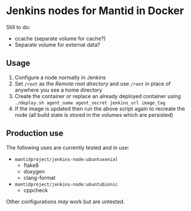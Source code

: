 # Jenkins nodes for Mantid in Docker

Still to do:

- ccache (separate volume for cache?)
- Separate volume for external data?

## Usage

1. Configure a node normally in Jenkins
2. Set `/root` as the *Remote root directory* and use `/root` in place of
   anywhere you see a home directory
3. Create the container or replace an already deployed container using
   `./deploy.sh agent_name agent_secret jenkins_url image_tag`
4. If the image is updated then run the above script again to recreate the node
   (all build state is stored in the volumes which are persisted)

## Production use

The following uses are currently tested and in use:

- `mantidproject/jenkins-node:ubuntuxenial`
  - flake8
  - doxygen
  - clang-format
- `mantidproject/jenkins-node:ubuntubionic`
  - cppcheck

Other configurations *may* work but are untested.
